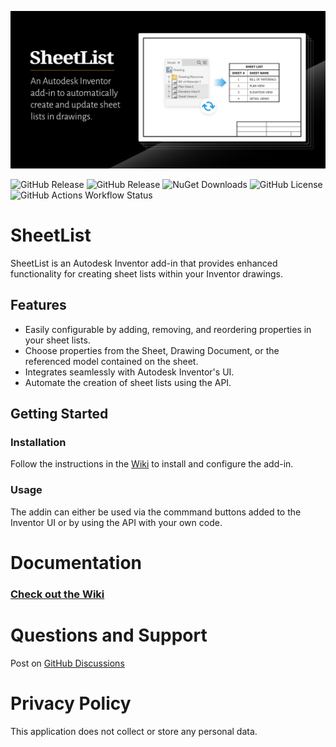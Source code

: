 ![open-graph-preview-img](https://raw.githubusercontent.com/bretleasure/SheetList/82c43b4a4916f0fe861f9885fe8dba133a491d8a/img/open-graph-preview-img.png)

![GitHub Release](https://img.shields.io/github/v/release/bretleasure/sheetlist?display_name=release&logo=github&label=release&link=https%3A%2F%2Fgithub.com%2Fbretleasure%2FSheetList%2Freleases)
    ![GitHub Release](https://img.shields.io/github/v/release/bretleasure/sheetlist?include_prereleases&display_name=release&logo=github&label=latest%20version&link=https%3A%2F%2Fgithub.com%2Fbretleasure%2FSheetList%2Freleases)
    ![NuGet Downloads](https://img.shields.io/nuget/dt/sheetlist?logo=nuget&link=https%3A%2F%2Fwww.nuget.org%2Fpackages%2FSheetList)
    ![GitHub License](https://img.shields.io/github/license/bretleasure/sheetlist)
    ![GitHub Actions Workflow Status](https://img.shields.io/github/actions/workflow/status/bretleasure/sheetlist/build-deploy.yml?logo=githubactions&logoColor=white&label=Build%20and%20Deploy&link=https%3A%2F%2Fgithub.com%2Fbretleasure%2FSheetList%2Factions%2Fworkflows%2Fbuild-deploy.yml)



# SheetList

SheetList is an Autodesk Inventor add-in that provides enhanced functionality for creating sheet lists within your Inventor drawings.

## Features

- Easily configurable by adding, removing, and reordering properties in your sheet lists.
- Choose properties from the Sheet, Drawing Document, or the referenced model contained on the sheet.
- Integrates seamlessly with Autodesk Inventor's UI.
- Automate the creation of sheet lists using the API.

## Getting Started

### Installation

Follow the instructions in the [Wiki](https://github.com/bretleasure/SheetList/wiki) to install and configure the add-in.

### Usage

The addin can either be used via the commmand buttons added to the Inventor UI or by using the API with your own code. 

# Documentation

### [Check out the Wiki](https://github.com/bretleasure/SheetList/wiki)

# Questions and Support

Post on [GitHub Discussions](https://github.com/bretleasure/SheetList/discussions)

# Privacy Policy

This application does not collect or store any personal data.
